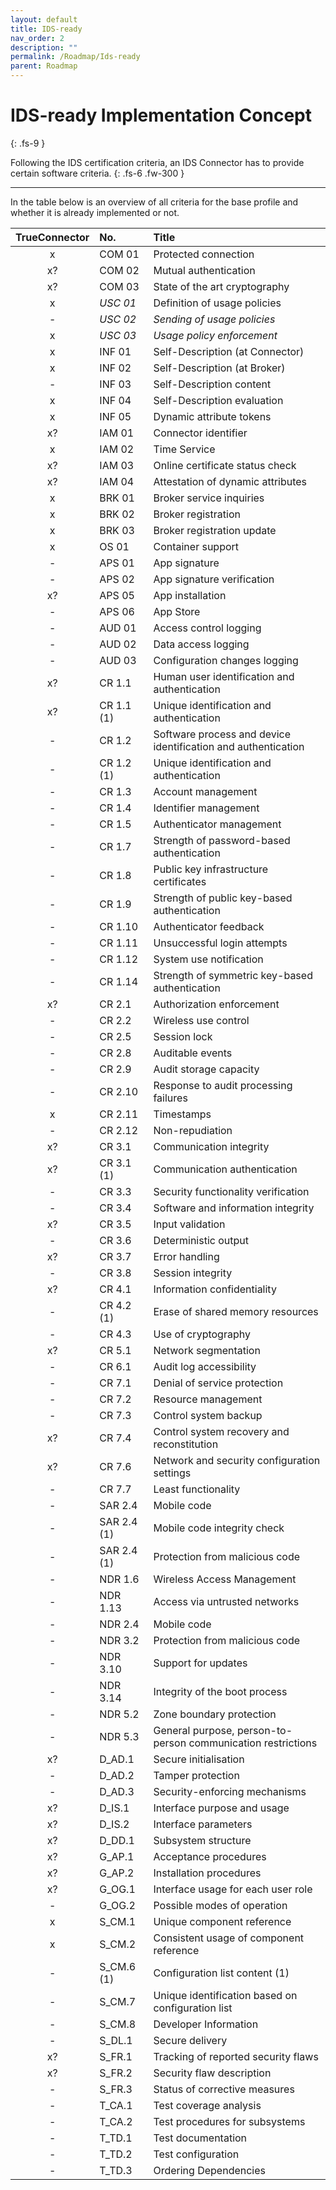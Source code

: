 ```yaml
---
layout: default
title: IDS-ready
nav_order: 2
description: ""
permalink: /Roadmap/Ids-ready
parent: Roadmap
---
```


# IDS-ready Implementation Concept
{: .fs-9 }

Following the IDS certification criteria, an IDS Connector has to provide certain software criteria.
{: .fs-6 .fw-300 }

---

In the table below is an overview of all criteria for the base profile and
whether it is already implemented or not.

| TrueConnector | No.         | Title       |
|:---:|:------------|:------------|
| x | COM 01      | Protected connection |
| x? | COM 02      | Mutual authentication |
| x? | COM 03      | State of the art cryptography |
| x | _USC 01_      | Definition of usage policies |
| - | _USC 02_    | _Sending of usage policies_ |
| x | _USC 03_    | _Usage policy enforcement_ |
| x | INF 01      | Self-Description (at Connector) |
| x | INF 02      | Self-Description (at Broker) |
| - | INF 03      | Self-Description content |
| x | INF 04      | Self-Description evaluation |
| x | INF 05      | Dynamic attribute tokens |
| x? | IAM 01      | Connector identifier |
| x | IAM 02      | Time Service |
| x? | IAM 03      | Online certificate status check |
| x? | IAM 04      | Attestation of dynamic attributes |
| x | BRK 01      | Broker service inquiries |
| x | BRK 02      | Broker registration |
| x | BRK 03      | Broker registration update |
| x | OS 01       | Container support |
| - | APS 01      | App signature |
| - | APS 02      | App signature verification |
| x? | APS 05      | App installation |
| - | APS 06      | App Store |
| - | AUD 01      | Access control logging |
| - | AUD 02      | Data access logging |
| - | AUD 03      | Configuration changes logging |
| x? | CR 1.1      | Human user identification and authentication |
| x? | CR 1.1 (1)  | Unique identification and authentication |
| - | CR 1.2      | Software process and device identification and authentication |
| - | CR 1.2 (1)  | Unique identification and authentication |
| - | CR 1.3      | Account management |
| - | CR 1.4      | Identifier management |
| - | CR 1.5      | Authenticator management |
| - | CR 1.7      | Strength of password-based authentication |
| - | CR 1.8      | Public key infrastructure certificates |
| - | CR 1.9      | Strength of public key-based authentication |
| - | CR 1.10     | Authenticator feedback |
| - | CR 1.11     | Unsuccessful login attempts |
| - | CR 1.12     | System use notification |
| - | CR 1.14     | Strength of symmetric key-based authentication |
| x? | CR 2.1      | Authorization enforcement |
| - | CR 2.2      | Wireless use control |
| - | CR 2.5      | Session lock |
| - | CR 2.8      | Auditable events |
| - | CR 2.9      | Audit storage capacity |
| - | CR 2.10     | Response to audit processing failures |
| x | CR 2.11     | Timestamps |
| - | CR 2.12     | Non-repudiation |
| x? | CR 3.1      | Communication integrity |
| x? | CR 3.1 (1)  | Communication authentication |
| - | CR 3.3      | Security functionality verification |
| - | CR 3.4      | Software and information integrity |
| x? | CR 3.5      | Input validation |
| - | CR 3.6      | Deterministic output |
| x? | CR 3.7      | Error handling |
| - | CR 3.8      | Session integrity |
| x? | CR 4.1      | Information confidentiality |
| - | CR 4.2 (1)  | Erase of shared memory resources |
| - | CR 4.3      | Use of cryptography |
| x? | CR 5.1      | Network segmentation |
| - | CR 6.1      | Audit log accessibility |
| - | CR 7.1      | Denial of service protection |
| - | CR 7.2      | Resource management |
| - | CR 7.3      | Control system backup |
| x? | CR 7.4      | Control system recovery and reconstitution |
| x? | CR 7.6      | Network and security configuration settings |
| - | CR 7.7      | Least functionality |
| - | SAR 2.4     | Mobile code |
| - | SAR 2.4 (1) | Mobile code integrity check |
| - | SAR 2.4 (1) | Protection from malicious code |
| - | NDR 1.6     | Wireless Access Management |
| - | NDR 1.13    | Access via untrusted networks |
| - | NDR 2.4     | Mobile code |
| - | NDR 3.2     | Protection from malicious code |
| - | NDR 3.10    | Support for updates |
| - | NDR 3.14    | Integrity of the boot process |
| - | NDR 5.2     | Zone boundary protection |
| - | NDR 5.3     | General purpose, person-to-person communication restrictions |
| x? | D_AD.1      | Secure initialisation |
| - | D_AD.2      | Tamper protection |
| - | D_AD.3      | Security-enforcing mechanisms |
| x? | D_IS.1      | Interface purpose and usage |
| x? | D_IS.2      | Interface parameters |
| x? | D_DD.1      | Subsystem structure |
| x? | G_AP.1      | Acceptance procedures |
| x? | G_AP.2      | Installation procedures |
| x? | G_OG.1      | Interface usage for each user role |
| - | G_OG.2      | Possible modes of operation |
| x | S_CM.1      | Unique component reference |
| x | S_CM.2      | Consistent usage of component reference |
| - | S_CM.6 (1)  | Configuration list content (1) |
| - | S_CM.7      | Unique identification based on configuration list |
| - | S_CM.8      | Developer Information |
| - | S_DL.1      | Secure delivery |
| x? | S_FR.1      | Tracking of reported security flaws |
| x? | S_FR.2      | Security flaw description |
| - | S_FR.3      | Status of corrective measures |
| - | T_CA.1      | Test coverage analysis |
| - | T_CA.2      | Test procedures for subsystems |
| - | T_TD.1      | Test documentation |
| - | T_TD.2      | Test configuration |
| - | T_TD.3      | Ordering Dependencies |
